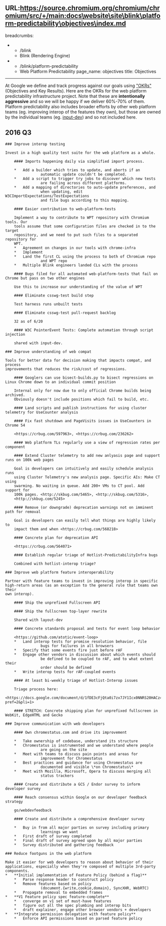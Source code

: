 URL:https://source.chromium.org/chromium/chromium/src/+/main:docs\website\site\blink\platform-predictability\objectives\index.md
---
breadcrumbs:
- - /blink
  - Blink (Rendering Engine)
- - /blink/platform-predictability
  - Web Platform Predictability
page_name: objectives
title: Objectives
---

At Google we define and track progress against our goals using
["OKRs"](https://www.gv.com/lib/how-google-sets-goals-objectives-and-key-results-okrs)
(Objectives and Key Results). Here are the OKRs for the web platform
predictability infrastructure project. Note that these are **intentionally
aggressive** and so we will be happy if we deliver 60%-70% of them. Platform
predictability also includes broader efforts by other web platform teams (eg.
improving interop of the features they own), but those are owned by the
individual teams (eg. [input-dev](/teams/input-dev/input-objectives)) and so not
included here.

## 2016 Q3

    ### Improve interop testing

    Invest in a high quality test suite for the web platform as a whole.

        #### Imports happening daily via simplified import process.

        *   Add a builder which tries to update, and aborts if an
                    automatic update couldn't be completed.
        *   Add a script to trigger try jobs to discover which new tests
                    are failing across different platforms.
        *   Add a mapping of directories to auto-update preferences, and
                    when updating, edit W3CImportExpectations/TestExpectations
                    and file bugs according to this mapping.

        #### Easier contribution to web-platform-tests

        Implement a way to contribute to WPT repository with Chromium tools. Our
        tools assume that some configuration files are checked in to the target
        repository, and we need to put such files to a separated repository for
        WPT.
        *   Agreement on changes in our tools with chrome-infra
        *   Implement
        *   Land the first CL using the process to both of Chromium repo
                    and WPT repo
        *   Multiple Blink engineers landed CLs with the process

        #### Bugs filed for all automated web-platform-tests that fail on Chrome but pass on two other engines

        Use this to increase our understanding of the value of WPT

        #### Eliminate csswg-test build step

        Test harness runs unbuilt tests

        #### Eliminate csswg-test pull-request backlog

        32 as of 6/20

        #### W3C PointerEvent Tests: Complete automation through script injection

        shared with input-dev.

    ### Improve understanding of web compat

    Tools for better data for decision making that impacts compat, and process
    improvements that reduces the risk/cost of regressions.

        #### Googlers can use bisect-builds.py to bisect regressions on Linux Chrome down to an individual commit position

        Internal only for now due to only official Chrome builds being archived.
        Obviously doesn't include positions which fail to build, etc.

        #### Land scripts and publish instructions for using cluster telemetry for UseCounter analysis

        #### Fix fast shutdown and PageVisits issues in UseCounters in Chrome 54

        <https://crbug.com/597963>, <https://crbug.com/236262>

        #### Web platform TLs regularly use a view of regression rates per component

        #### Extend Cluster telemetry to add new anlyasis page and support runs on 100k web pages

        Goal is developers can intuitively and easily schedule analysis runs
        using Cluster Telemetry's new analysis page. Specific AIs: Make CT using
        swarming. No waiting in queue. Add 200+ VMs to CT pool. Add support for
        100k pages. <http://skbug.com/5465>, <http://skbug.com/5316>,
        <http://skbug.com/5245>

        #### Remove (or downgrade) deprecation warnings not on imminent path for removal

        Goal is developers can easily tell what things are highly likely to
        impact them and when <https://crbug.com/568218>

        #### Concrete plan for deprecation API

        <https://crbug.com/564071>

        #### Establish regular triage of Hotlist-PredictabilityInfra bugs

        Combined with hotlist-interop triage?

    ### Improve web platform feature interoperability

    Partner with feature teams to invest in improving interop in specific
    high-return areas (as an exception to the general rule that teams own their
    own interop).

        #### Ship the unprefixed Fullscreen API

        #### Ship the fullscreen top-layer rewrite

        Shared with layout-dev

        #### Concrete standards proposal and tests for event loop behavior

        <https://github.com/atotic/event-loop>
        *   Land interop tests for promise resolution behavior, file
                    bugs for failures in all browsers
        *   Specify that some events fire just before rAF
        *   Engage other vendors in discussion about which events should
                    be defined to be coupled to rAF, and to what extent their
                    order should be defined
        *   Write interop tests for rAF-coupled events

        #### At least bi-weekly triage of Hotlist-Interop issues

        Triage process here:
        <https://docs.google.com/document/d/1fDE3cFjQta0i7zx7JY1Icx0NNRS20HACz4uKb3Wo3hI/edit?pref=2&pli=1>

        #### STRETCH: Concrete shipping plan for unprefixed fullscreen in WebKit, EdgeHTML and Gecko

    ### Improve communication with web developers

        #### Own chromestatus.com and drive its improvement

        *   Take ownership of codebase, understand its structure
        *   Chromestatus is instrumented and we understand where people
                    are going on the site
        *   Meet with teams to discuss pain points and areas for
                    improvement for Chromestatus
        *   Best practices and guidance for using Chromestatus are
                    documented and visible \*on Chromestatus\*
        *   Meet with Mozilla, Microsoft, Opera to discuss merging all
                    status trackers

        #### Create and distribute a GCS / Endor survey to inform developer survey

        #### Reach consensus within Google on our developer feedback strategy

        go/webdevfeedback

        #### Create and distribute a comprehensive developer survey

        *   Buy in from all major parties on survey including primary
                    learnings we want
        *   First draft of survey completed
        *   Final draft of survey agreed upon by all major parties
        *   Survey distributed and gathering feedback

    ### Reduce footguns in the web platform

    Make it easier for web developers to reason about behavior of their
    applications, especially when they're composed of multiple 3rd-party
    components.
    *   **Initial implementation of Feature Policy (behind a flag)**
        *   Parse response header to construct policy
        *   Remove features based on policy
                    (document.{write,cookie,domain}, SyncXHR, WebRTC)
        *   Propagate removal to embedded frames
    *   **V1 Feature policy spec feature-complete**
        *   converge on v1 set of must-have features
        *   figure out all the spec plumbing and interop bits
        *   draft explainer, engage other browser vendors + developers
    *   **Integrate permission delegation with feature policy**
        *   Enforce API permissions based on parsed feature policy
